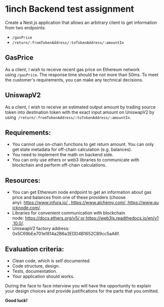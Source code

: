 # 1inch Backend test assignment

Create a Nest.js application that allows an arbitrary client to get information from two endpoints:
  - `/gasPrice`
  - `/return/:fromTokenAddress/:toTokenAddress/:amountIn`


## GasPrice
As a client, I wish to receive recent gas price on Ethereum network using `/gasPrice`. The response time should be not more than 50ms. To meet the customer's requirements, you can make any technical decisions.


## UniswapV2
As a client, I wish to receive an estimated output amount by trading source token into destination token with the exact input amount on UniswapV2 by using` /return/:fromTokenAddress/:toTokenAddress/:amountIn`.


## Requirements:
  - You cannot use on-chain functions to get return amount. You can only get state metadata for off-chain calculation (e.g. balances).
  - You need to implement the math on backend side.
  - You can only use ethers or web3 libraries to communicate with blockchain and perform off-chain calculations.


## Resources:
  - You can get Ethereum node endpoint to get an information about gas price and balances from one of these providers (choose any): https://www.infura.io/ , https://www.alchemy.com/, https://www.quicknode.com/.
  - Libraries for convenient communication with blockchain node: https://docs.ethers.org/v5/ or https://web3js.readthedocs.io/en/v1.10.0/.
  - UniswapV2 factory address: 0x5C69bEe701ef814a2B6a3EDD4B1652CB9cc5aA6f.


## Evaluation criteria:
  - Clean code, which is self documented.
  - Code structure, design.
  - Tests, documentation.
  - Your application should works.


During the face to face interview you will have the opportunity to explain your design choices and provide justifications for the parts that you omitted.

**Good luck!**
